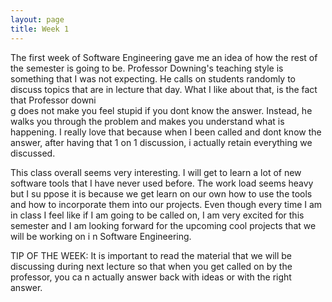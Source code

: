 ```yaml
---
layout: page
title: Week 1
---
```


The first week of Software Engineering gave me an idea of how the rest of the semester is going to be. Professor Downing's teaching style is something that 
I was not expecting. He calls on students randomly to discuss topics that are in lecture that day. What I like about that, is the fact that Professor downi\
g does not make you feel stupid if you dont know the answer. Instead, he walks you through the problem and makes you understand what is happening. I really 
love that because when I been called and dont know the answer, after having that 1 on 1 discussion, i actually retain everything we discussed.

This class overall seems very interesting. I will get to learn a lot of new software tools that I have never used before. The work load seems heavy but I su
ppose it is because we get learn on our own how to use the tools and how to incorporate them into our projects. Even though every time I am in class I feel 
like if I am going to be called on, I am very excited for this semester and I am looking forward for the upcoming cool projects that we will be working on i
n Software Engineering.

TIP OF THE WEEK: It is important to read the material that we will be discussing during next lecture so that when you get called on by the professor, you ca
n actually answer back with ideas or with the right answer.
